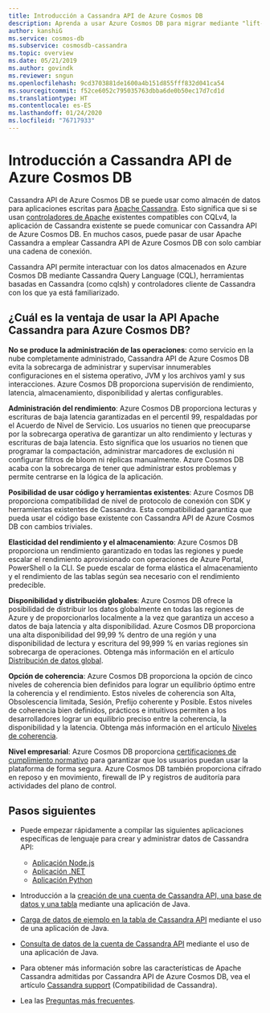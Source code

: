 ```yaml
---
title: Introducción a Cassandra API de Azure Cosmos DB
description: Aprenda a usar Azure Cosmos DB para migrar mediante "lift-and-shift" las aplicaciones existentes y compilar nuevas aplicaciones mediante los controladores de Cassandra y CQL
author: kanshiG
ms.service: cosmos-db
ms.subservice: cosmosdb-cassandra
ms.topic: overview
ms.date: 05/21/2019
ms.author: govindk
ms.reviewer: sngun
ms.openlocfilehash: 9cd3703881de1600a4b151d855fff832d041ca54
ms.sourcegitcommit: f52ce6052c795035763dbba6de0b50ec17d7cd1d
ms.translationtype: HT
ms.contentlocale: es-ES
ms.lasthandoff: 01/24/2020
ms.locfileid: "76717933"
---
```

# <a name="introduction-to-the-azure-cosmos-db-cassandra-api"></a>Introducción a Cassandra API de Azure Cosmos DB

Cassandra API de Azure Cosmos DB se puede usar como almacén de datos para aplicaciones escritas para [Apache Cassandra](https://cassandra.apache.org). Esto significa que si se usan [controladores de Apache](https://cassandra.apache.org/doc/latest/getting_started/drivers.html?highlight=driver) existentes compatibles con CQLv4, la aplicación de Cassandra existente se puede comunicar con Cassandra API de Azure Cosmos DB. En muchos casos, puede pasar de usar Apache Cassandra a emplear Cassandra API de Azure Cosmos DB con solo cambiar una cadena de conexión. 

Cassandra API permite interactuar con los datos almacenados en Azure Cosmos DB mediante Cassandra Query Language (CQL), herramientas basadas en Cassandra (como cqlsh) y controladores cliente de Cassandra con los que ya está familiarizado.

## <a name="what-is-the-benefit-of-using-apache-cassandra-api-for-azure-cosmos-db"></a>¿Cuál es la ventaja de usar la API Apache Cassandra para Azure Cosmos DB?

**No se produce la administración de las operaciones**: como servicio en la nube completamente administrado, Cassandra API de Azure Cosmos DB evita la sobrecarga de administrar y supervisar innumerables configuraciones en el sistema operativo, JVM y los archivos yaml y sus interacciones. Azure Cosmos DB proporciona supervisión de rendimiento, latencia, almacenamiento, disponibilidad y alertas configurables.

**Administración del rendimiento**: Azure Cosmos DB proporciona lecturas y escrituras de baja latencia garantizadas en el percentil 99, respaldadas por el Acuerdo de Nivel de Servicio. Los usuarios no tienen que preocuparse por la sobrecarga operativa de garantizar un alto rendimiento y lecturas y escrituras de baja latencia. Esto significa que los usuarios no tienen que programar la compactación, administrar marcadores de exclusión ni configurar filtros de bloom ni réplicas manualmente. Azure Cosmos DB acaba con la sobrecarga de tener que administrar estos problemas y permite centrarse en la lógica de la aplicación.

**Posibilidad de usar código y herramientas existentes**: Azure Cosmos DB proporciona compatibilidad de nivel de protocolo de conexión con SDK y herramientas existentes de Cassandra. Esta compatibilidad garantiza que pueda usar el código base existente con Cassandra API de Azure Cosmos DB con cambios triviales.

**Elasticidad del rendimiento y el almacenamiento**: Azure Cosmos DB proporciona un rendimiento garantizado en todas las regiones y puede escalar el rendimiento aprovisionado con operaciones de Azure Portal, PowerShell o la CLI. Se puede escalar de forma elástica el almacenamiento y el rendimiento de las tablas según sea necesario con el rendimiento predecible.

**Disponibilidad y distribución globales**: Azure Cosmos DB ofrece la posibilidad de distribuir los datos globalmente en todas las regiones de Azure y de proporcionarlos localmente a la vez que garantiza un acceso a datos de baja latencia y alta disponibilidad. Azure Cosmos DB proporciona una alta disponibilidad del 99,99 % dentro de una región y una disponibilidad de lectura y escritura del 99,999 % en varias regiones sin sobrecarga de operaciones. Obtenga más información en el artículo [Distribución de datos global](distribute-data-globally.md). 

**Opción de coherencia**: Azure Cosmos DB proporciona la opción de cinco niveles de coherencia bien definidos para lograr un equilibrio óptimo entre la coherencia y el rendimiento. Estos niveles de coherencia son Alta, Obsolescencia limitada, Sesión, Prefijo coherente y Posible. Estos niveles de coherencia bien definidos, prácticos e intuitivos permiten a los desarrolladores lograr un equilibrio preciso entre la coherencia, la disponibilidad y la latencia. Obtenga más información en el artículo [Niveles de coherencia](consistency-levels.md). 

**Nivel empresarial**: Azure Cosmos DB proporciona [certificaciones de cumplimiento normativo](https://www.microsoft.com/trustcenter) para garantizar que los usuarios puedan usar la plataforma de forma segura. Azure Cosmos DB también proporciona cifrado en reposo y en movimiento, firewall de IP y registros de auditoría para actividades del plano de control.

## <a name="next-steps"></a>Pasos siguientes

* Puede empezar rápidamente a compilar las siguientes aplicaciones específicas de lenguaje para crear y administrar datos de Cassandra API:
  - [Aplicación Node.js](create-cassandra-nodejs.md)
  - [Aplicación .NET](create-cassandra-dotnet.md)
  - [Aplicación Python](create-cassandra-python.md)

* Introducción a la [creación de una cuenta de Cassandra API, una base de datos y una tabla](create-cassandra-api-account-java.md) mediante una aplicación de Java.

* [Carga de datos de ejemplo en la tabla de Cassandra API](cassandra-api-load-data.md) mediante el uso de una aplicación de Java.

* [Consulta de datos de la cuenta de Cassandra API](cassandra-api-query-data.md) mediante el uso de una aplicación de Java.

* Para obtener más información sobre las características de Apache Cassandra admitidas por Cassandra API de Azure Cosmos DB, vea el artículo [Cassandra support](cassandra-support.md) (Compatibilidad de Cassandra).

* Lea las [Preguntas más frecuentes](faq.md#cassandra).
